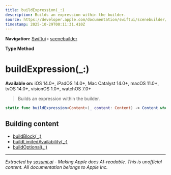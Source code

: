 ```yaml
---
title: buildExpression(_:)
description: Builds an expression within the builder.
source: https://developer.apple.com/documentation/swiftui/scenebuilder/buildexpression(_:)
timestamp: 2025-10-29T00:11:31.410Z
---
```


**Navigation:** [Swiftui](/documentation/swiftui) › [scenebuilder](/documentation/swiftui/scenebuilder)

**Type Method**

# buildExpression(_:)

**Available on:** iOS 14.0+, iPadOS 14.0+, Mac Catalyst 14.0+, macOS 11.0+, tvOS 14.0+, visionOS 1.0+, watchOS 7.0+

> Builds an expression within the builder.

```swift
static func buildExpression<Content>(_ content: Content) -> Content where Content : Scene
```

## Building content

- [buildBlock(_:)](/documentation/swiftui/scenebuilder/buildblock(_:))
- [buildLimitedAvailability(_:)](/documentation/swiftui/scenebuilder/buildlimitedavailability(_:))
- [buildOptional(_:)](/documentation/swiftui/scenebuilder/buildoptional(_:))

---

*Extracted by [sosumi.ai](https://sosumi.ai) - Making Apple docs AI-readable.*
*This is unofficial content. All documentation belongs to Apple Inc.*
